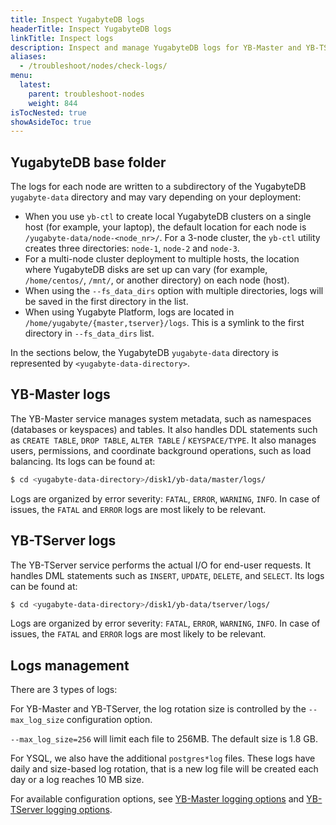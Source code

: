 ```yaml
---
title: Inspect YugabyteDB logs
headerTitle: Inspect YugabyteDB logs
linkTitle: Inspect logs
description: Inspect and manage YugabyteDB logs for YB-Master and YB-TServer.
aliases:
  - /troubleshoot/nodes/check-logs/
menu:
  latest:
    parent: troubleshoot-nodes
    weight: 844
isTocNested: true
showAsideToc: true
---
```


## YugabyteDB base folder

The logs for each node are written to a subdirectory of the YugabyteDB `yugabyte-data` directory and may vary depending on your deployment:

- When you use `yb-ctl` to create local YugabyteDB clusters on a single host (for example, your laptop), the default location for each node is `/yugabyte-data/node-<node_nr>/`. 
For a 3-node cluster, the `yb-ctl` utility creates three directories: `node-1`, `node-2` and `node-3`.
- For a multi-node cluster deployment to multiple hosts, the location where YugabyteDB disks are set up can vary (for example, `/home/centos/`, `/mnt/`, or another directory) on each node (host).
- When using the `--fs_data_dirs` option with multiple directories, logs will be saved in the first directory in the list.
- When using Yugabyte Platform, logs are located in `/home/yugabyte/{master,tserver}/logs`. This is a symlink to the first directory in `--fs_data_dirs` list.

In the sections below, the YugabyteDB `yugabyte-data` directory is represented by `<yugabyte-data-directory>`.

## YB-Master logs

The YB-Master service manages system metadata, such as namespaces (databases or keyspaces) and tables. It also handles DDL statements such as `CREATE TABLE`, `DROP TABLE`, `ALTER TABLE` / `KEYSPACE/TYPE`.  It also manages users, permissions, and coordinate background operations, such as load balancing. Its logs can be found at:

```sh
$ cd <yugabyte-data-directory>/disk1/yb-data/master/logs/
```

Logs are organized by error severity: `FATAL`, `ERROR`, `WARNING`, `INFO`. In case of issues, the `FATAL` and `ERROR` logs are most likely to be relevant.

## YB-TServer logs

The YB-TServer service performs the actual I/O for end-user requests. It handles DML statements such as `INSERT`, `UPDATE`, `DELETE`, and `SELECT`. Its logs can be found at:

```sh
$ cd <yugabyte-data-directory>/disk1/yb-data/tserver/logs/
```

Logs are organized by error severity: `FATAL`, `ERROR`, `WARNING`, `INFO`. In case of issues, the `FATAL` and `ERROR` logs are most likely to be relevant.

## Logs management

There are 3 types of logs:

For YB-Master and YB-TServer, the log rotation size is controlled by the `--max_log_size` configuration option.

`--max_log_size=256` will limit each file to 256MB. The default size is 1.8 GB.

For YSQL, we also have the additional `postgres*log` files. These logs have daily and size-based log rotation, that is a new log file will be created each day or a log reaches 10 MB size.

For available configuration options, see [YB-Master logging options](../../../reference/configuration/yb-master/#logging-options) and [YB-TServer logging options](../../../reference/configuration/yb-tserver/#logging-options).
